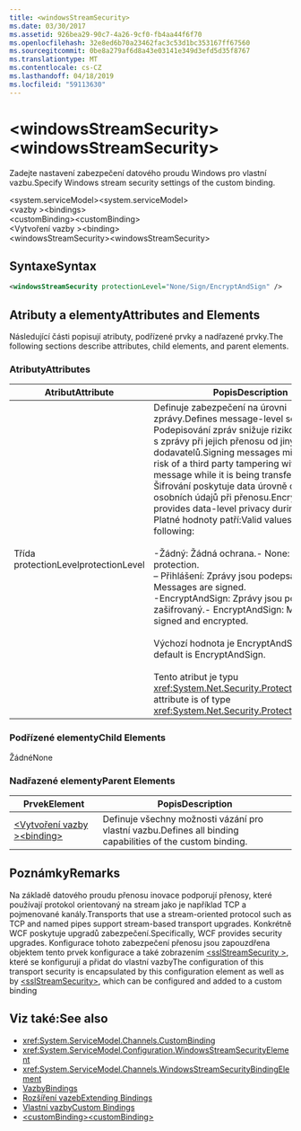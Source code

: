 ```yaml
---
title: <windowsStreamSecurity>
ms.date: 03/30/2017
ms.assetid: 926bea29-90c7-4a26-9cf0-fb4aa44f6f70
ms.openlocfilehash: 32e8ed6b70a23462fac3c53d1bc353167ff67560
ms.sourcegitcommit: 0be8a279af6d8a43e03141e349d3efd5d35f8767
ms.translationtype: MT
ms.contentlocale: cs-CZ
ms.lasthandoff: 04/18/2019
ms.locfileid: "59113630"
---
```

# <a name="windowsstreamsecurity"></a><span data-ttu-id="02988-101">\<windowsStreamSecurity></span><span class="sxs-lookup"><span data-stu-id="02988-101">\<windowsStreamSecurity></span></span>
<span data-ttu-id="02988-102">Zadejte nastavení zabezpečení datového proudu Windows pro vlastní vazbu.</span><span class="sxs-lookup"><span data-stu-id="02988-102">Specify Windows stream security settings of the custom binding.</span></span>  
  
 <span data-ttu-id="02988-103">\<system.serviceModel></span><span class="sxs-lookup"><span data-stu-id="02988-103">\<system.serviceModel></span></span>  
<span data-ttu-id="02988-104">\<vazby ></span><span class="sxs-lookup"><span data-stu-id="02988-104">\<bindings></span></span>  
<span data-ttu-id="02988-105">\<customBinding></span><span class="sxs-lookup"><span data-stu-id="02988-105">\<customBinding></span></span>  
<span data-ttu-id="02988-106">\<Vytvoření vazby ></span><span class="sxs-lookup"><span data-stu-id="02988-106">\<binding></span></span>  
<span data-ttu-id="02988-107">\<windowsStreamSecurity></span><span class="sxs-lookup"><span data-stu-id="02988-107">\<windowsStreamSecurity></span></span>  
  
## <a name="syntax"></a><span data-ttu-id="02988-108">Syntaxe</span><span class="sxs-lookup"><span data-stu-id="02988-108">Syntax</span></span>  
  
```xml  
<windowsStreamSecurity protectionLevel="None/Sign/EncryptAndSign" />
```  
  
## <a name="attributes-and-elements"></a><span data-ttu-id="02988-109">Atributy a elementy</span><span class="sxs-lookup"><span data-stu-id="02988-109">Attributes and Elements</span></span>  
 <span data-ttu-id="02988-110">Následující části popisují atributy, podřízené prvky a nadřazené prvky.</span><span class="sxs-lookup"><span data-stu-id="02988-110">The following sections describe attributes, child elements, and parent elements.</span></span>  
  
### <a name="attributes"></a><span data-ttu-id="02988-111">Atributy</span><span class="sxs-lookup"><span data-stu-id="02988-111">Attributes</span></span>  
  
|<span data-ttu-id="02988-112">Atribut</span><span class="sxs-lookup"><span data-stu-id="02988-112">Attribute</span></span>|<span data-ttu-id="02988-113">Popis</span><span class="sxs-lookup"><span data-stu-id="02988-113">Description</span></span>|  
|---------------|-----------------|  
|<span data-ttu-id="02988-114">Třída protectionLevel</span><span class="sxs-lookup"><span data-stu-id="02988-114">protectionLevel</span></span>|<span data-ttu-id="02988-115">Definuje zabezpečení na úrovni zprávy.</span><span class="sxs-lookup"><span data-stu-id="02988-115">Defines message-level security.</span></span> <span data-ttu-id="02988-116">Podepisování zpráv snižuje riziko manipulace s zprávy při jejich přenosu od jiných dodavatelů.</span><span class="sxs-lookup"><span data-stu-id="02988-116">Signing messages mitigates the risk of a third party tampering with the message while it is being transferred.</span></span> <span data-ttu-id="02988-117">Šifrování poskytuje data úrovně ochrany osobních údajů při přenosu.</span><span class="sxs-lookup"><span data-stu-id="02988-117">Encryption provides data-level privacy during transport.</span></span> <span data-ttu-id="02988-118">Platné hodnoty patří:</span><span class="sxs-lookup"><span data-stu-id="02988-118">Valid values include the following:</span></span><br /><br /> <span data-ttu-id="02988-119">-Žádný: Žádná ochrana.</span><span class="sxs-lookup"><span data-stu-id="02988-119">-   None: No protection.</span></span><br /><span data-ttu-id="02988-120">– Přihlášení: Zprávy jsou podepsané.</span><span class="sxs-lookup"><span data-stu-id="02988-120">-   Sign: Messages are signed.</span></span><br /><span data-ttu-id="02988-121">-EncryptAndSign: Zprávy jsou podepsaný a zašifrovaný.</span><span class="sxs-lookup"><span data-stu-id="02988-121">-   EncryptAndSign: Messages are signed and encrypted.</span></span><br /><br /> <span data-ttu-id="02988-122">Výchozí hodnota je EncryptAndSign.</span><span class="sxs-lookup"><span data-stu-id="02988-122">The default is EncryptAndSign.</span></span><br /><br /> <span data-ttu-id="02988-123">Tento atribut je typu <xref:System.Net.Security.ProtectionLevel>.</span><span class="sxs-lookup"><span data-stu-id="02988-123">This attribute is of type <xref:System.Net.Security.ProtectionLevel>.</span></span>|  
  
### <a name="child-elements"></a><span data-ttu-id="02988-124">Podřízené elementy</span><span class="sxs-lookup"><span data-stu-id="02988-124">Child Elements</span></span>  
 <span data-ttu-id="02988-125">Žádné</span><span class="sxs-lookup"><span data-stu-id="02988-125">None</span></span>  
  
### <a name="parent-elements"></a><span data-ttu-id="02988-126">Nadřazené elementy</span><span class="sxs-lookup"><span data-stu-id="02988-126">Parent Elements</span></span>  
  
|<span data-ttu-id="02988-127">Prvek</span><span class="sxs-lookup"><span data-stu-id="02988-127">Element</span></span>|<span data-ttu-id="02988-128">Popis</span><span class="sxs-lookup"><span data-stu-id="02988-128">Description</span></span>|  
|-------------|-----------------|  
|[<span data-ttu-id="02988-129">\<Vytvoření vazby ></span><span class="sxs-lookup"><span data-stu-id="02988-129">\<binding></span></span>](../../../../../docs/framework/misc/binding.md)|<span data-ttu-id="02988-130">Definuje všechny možnosti vázání pro vlastní vazbu.</span><span class="sxs-lookup"><span data-stu-id="02988-130">Defines all binding capabilities of the custom binding.</span></span>|  
  
## <a name="remarks"></a><span data-ttu-id="02988-131">Poznámky</span><span class="sxs-lookup"><span data-stu-id="02988-131">Remarks</span></span>  
 <span data-ttu-id="02988-132">Na základě datového proudu přenosu inovace podporují přenosy, které používají protokol orientovaný na stream jako je například TCP a pojmenované kanály.</span><span class="sxs-lookup"><span data-stu-id="02988-132">Transports that use a stream-oriented protocol such as TCP and named pipes support stream-based transport upgrades.</span></span> <span data-ttu-id="02988-133">Konkrétně WCF poskytuje upgradů zabezpečení.</span><span class="sxs-lookup"><span data-stu-id="02988-133">Specifically, WCF provides security upgrades.</span></span> <span data-ttu-id="02988-134">Konfigurace tohoto zabezpečení přenosu jsou zapouzdřena objektem tento prvek konfigurace a také zobrazením [ \<sslStreamSecurity >](../../../../../docs/framework/configure-apps/file-schema/wcf/sslstreamsecurity.md), které se konfigurují a přidat do vlastní vazby</span><span class="sxs-lookup"><span data-stu-id="02988-134">The configuration of this transport security is encapsulated by this configuration element  as well as by [\<sslStreamSecurity>](../../../../../docs/framework/configure-apps/file-schema/wcf/sslstreamsecurity.md), which can be configured and added to a custom binding</span></span>  
  
## <a name="see-also"></a><span data-ttu-id="02988-135">Viz také:</span><span class="sxs-lookup"><span data-stu-id="02988-135">See also</span></span>

- <xref:System.ServiceModel.Channels.CustomBinding>
- <xref:System.ServiceModel.Configuration.WindowsStreamSecurityElement>
- <xref:System.ServiceModel.Channels.WindowsStreamSecurityBindingElement>
- [<span data-ttu-id="02988-136">Vazby</span><span class="sxs-lookup"><span data-stu-id="02988-136">Bindings</span></span>](../../../../../docs/framework/wcf/bindings.md)
- [<span data-ttu-id="02988-137">Rozšíření vazeb</span><span class="sxs-lookup"><span data-stu-id="02988-137">Extending Bindings</span></span>](../../../../../docs/framework/wcf/extending/extending-bindings.md)
- [<span data-ttu-id="02988-138">Vlastní vazby</span><span class="sxs-lookup"><span data-stu-id="02988-138">Custom Bindings</span></span>](../../../../../docs/framework/wcf/extending/custom-bindings.md)
- [<span data-ttu-id="02988-139">\<customBinding></span><span class="sxs-lookup"><span data-stu-id="02988-139">\<customBinding></span></span>](../../../../../docs/framework/configure-apps/file-schema/wcf/custombinding.md)
